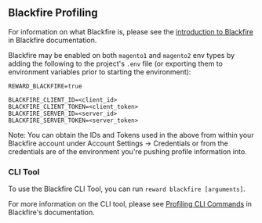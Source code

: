## Blackfire Profiling

For information on what Blackfire is, please see the [introduction to Blackfire](https://blackfire.io/docs/introduction)
in Blackfire documentation.

Blackfire may be enabled on both `magento1` and `magento2` env types by adding the following to the project's `.env`
file (or exporting them to environment variables prior to starting the environment):

```
REWARD_BLACKFIRE=true

BLACKFIRE_CLIENT_ID=<client_id>
BLACKFIRE_CLIENT_TOKEN=<client_token>
BLACKFIRE_SERVER_ID=<server_id>
BLACKFIRE_SERVER_TOKEN=<server_token>
```

Note: You can obtain the IDs and Tokens used in the above from within your Blackfire account under Account Settings ->
Credentials or from the credentials are of the environment you're pushing profile information into.

### CLI Tool

To use the Blackfire CLI Tool, you can run `reward blackfire [arguments]`.

For more information on the CLI tool, please
see [Profiling CLI Commands](https://blackfire.io/docs/cookbooks/profiling-cli) in Blackfire's documentation.

